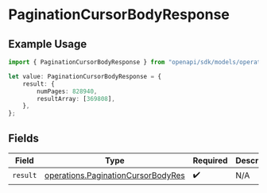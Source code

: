 # PaginationCursorBodyResponse

## Example Usage

```typescript
import { PaginationCursorBodyResponse } from "openapi/sdk/models/operations";

let value: PaginationCursorBodyResponse = {
    result: {
        numPages: 828940,
        resultArray: [369808],
    },
};
```

## Fields

| Field                                                                                           | Type                                                                                            | Required                                                                                        | Description                                                                                     |
| ----------------------------------------------------------------------------------------------- | ----------------------------------------------------------------------------------------------- | ----------------------------------------------------------------------------------------------- | ----------------------------------------------------------------------------------------------- |
| `result`                                                                                        | [operations.PaginationCursorBodyRes](../../../sdk/models/operations/paginationcursorbodyres.md) | :heavy_check_mark:                                                                              | N/A                                                                                             |